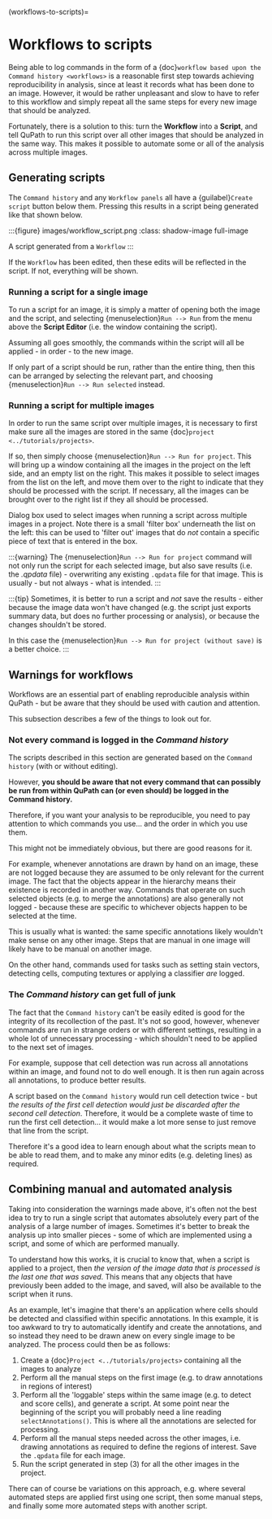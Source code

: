 (workflows-to-scripts)=
# Workflows to scripts

Being able to log commands in the form of a {doc}`workflow based upon the Command history <workflows>` is a reasonable first step towards achieving reproducibility in analysis, since at least it records what has been done to an image.
However, it would be rather unpleasant and slow to have to refer to this workflow and simply repeat all the same steps for every new image that should be analyzed.

Fortunately, there is a solution to this: turn the **Workflow** into a **Script**, and tell QuPath to run this script over all other images that should be analyzed in the same way.
This makes it possible to automate some or all of the analysis across multiple images.

## Generating scripts

The `Command history` and any `Workflow panels` all have a {guilabel}`Create script` button below them.
Pressing this results in a script being generated like that shown below.

:::{figure} images/workflow_script.png
:class: shadow-image full-image

A script generated from a `Workflow`
:::

If the `Workflow` has been edited, then these edits will be reflected in the script. If not, everything will be shown.

### Running a script for a single image

To run a script for an image, it is simply a matter of opening both the image and the script, and selecting {menuselection}`Run --> Run` from the menu above the **Script Editor** (i.e. the window containing the script).

Assuming all goes smoothly, the commands within the script will all be applied - in order - to the new image.

If only part of a script should be run, rather than the entire thing, then this can be arranged by selecting the relevant part, and choosing {menuselection}`Run --> Run selected` instead.

### Running a script for multiple images

In order to run the same script over multiple images, it is necessary to first make sure all the images are stored in the same {doc}`project <../tutorials/projects>`.

If so, then simply choose {menuselection}`Run --> Run for project`.
This will bring up a window containing all the images in the project on the left side, and an empty list on the right.
This makes it possible to select images from the list on the left, and move them over to the right to indicate that they should be processed with the script.
If necessary, all the images can be brought over to the right list if they all should be processed.

Dialog box used to select images when running a script across multiple images in a project.
Note there is a small 'filter box' underneath the list on the left: this can be used to 'filter out' images that do *not* contain a specific piece of text that is entered in the box.

:::{warning}
The {menuselection}`Run --> Run for project` command will not only run the script for each selected image, but also save results (i.e. the *.qpdata* file) - overwriting any existing `.qpdata` file for that image.
This is usually - but not always - what is intended.
:::

:::{tip}
Sometimes, it is better to run a script and *not* save the results - either because the image data won't have changed (e.g. the script just exports summary data, but does no further processing or analysis), or because the changes shouldn't be stored.

In this case the {menuselection}`Run --> Run for project (without save)` is a better choice.
:::

## Warnings for workflows

Workflows are an essential part of enabling reproducible analysis within QuPath - but be aware that they should be used with caution and attention.

This subsection describes a few of the things to look out for.

### Not every command is logged in the *Command history*

The scripts described in this section are generated based on the `Command history` (with or without editing).

However, **you should be aware that not every command that can possibly be run from within QuPath can (or even should) be logged in the Command history.**

Therefore, if you want your analysis to be reproducible, you need to pay attention to which commands you use... and the order in which you use them.

This might not be immediately obvious, but there are good reasons for it.

For example, whenever annotations are drawn by hand on an image, these are not logged because they are assumed to be only relevant for the current image.
The fact that the objects appear in the hierarchy means their existence is recorded in another way.
Commands that operate on such selected objects (e.g. to merge the annotations) are also generally not logged - because these are specific to whichever objects happen to be selected at the time.

This is usually what is wanted: the same specific annotations likely wouldn't make sense on any other image.
Steps that are manual in one image will likely have to be manual on another image.

On the other hand, commands used for tasks such as setting stain vectors, detecting cells, computing textures or applying a classifier *are* logged.

### The *Command history* can get full of junk

The fact that the `Command history` can't be easily edited is good for the integrity of its recollection of the past.
It's not so good, however, whenever commands are run in strange orders or with different settings, resulting in a whole lot of unnecessary processing - which shouldn't need to be applied to the next set of images.

For example, suppose that cell detection was run across all annotations within an image, and found not to do well enough.
It is then run again across all annotations, to produce better results.

A script based on the `Command history` would run cell detection twice - but *the results of the first cell detection would just be discarded after the second cell detection*.
Therefore, it would be a complete waste of time to run the first cell detection... it would make a lot more sense to just remove that line from the script.

Therefore it's a good idea to learn enough about what the scripts mean to be able to read them, and to make any minor edits (e.g. deleting lines) as required.

## Combining manual and automated analysis

Taking into consideration the warnings made above, it's often not the best idea to try to run a single script that automates absolutely every part of the analysis of a large number of images.
Sometimes it's better to break the analysis up into smaller pieces - some of which are implemented using a script, and some of which are performed manually.

To understand how this works, it is crucial to know that, when a script is applied to a project, then *the version of the image data that is processed is the last one that was saved*.
This means that any objects that have previously been added to the image, and saved, will also be available to the script when it runs.

As an example, let's imagine that there's an application where cells should be detected and classified within specific annotations.
In this example, it is too awkward to try to automatically identify and create the annotations, and so instead they need to be drawn anew on every single image to be analyzed.
The process could then be as follows:

1. Create a {doc}`Project <../tutorials/projects>` containing all the images to analyze
2. Perform all the manual steps on the first image (e.g. to draw annotations in regions of interest)
3. Perform all the 'loggable' steps within the same image (e.g. to detect and score cells), and generate a script. At some point near the beginning of the script you will probably need a line reading `selectAnnotations()`. This is where all the annotations are selected for processing.
4. Perform all the manual steps needed across the other images, i.e. drawing annotations as required to define the regions of interest. Save the `.qpdata` file for each image.
5. Run the script generated in step (3) for all the other images in the project.

There can of course be variations on this approach, e.g. where several automated steps are applied first using one script, then some manual steps, and finally some more automated steps with another script.
